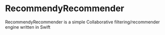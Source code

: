 # RecommendyRecommender
RecommendyRecommender is a simple Collaborative filtering/recommender engine written in Swift
